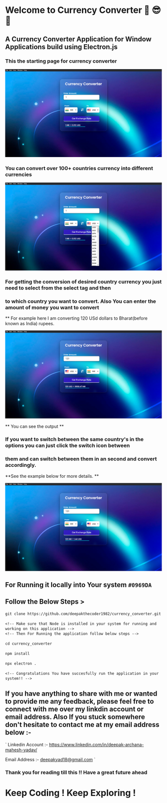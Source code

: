 # Welcome to Currency Converter 🚀 😎 💸

## A Currency Converter Application for Window Applications build using Electron.js

### This the starting page for currency converter 

![Alt text](image.png)


### You can convert over 100+ countries currency into different currencies 

![Alt text](image-1.png)

### For getting the conversion of desired country currency you just need to select from the select tag and then 
### to which country you want to convert. Also You can enter the amount of money you want to convert 
** For example here I am converting 120 USd dollars to Bharat(before known as India) rupees.

![Alt text](image-2.png)

** You can see the output **

### If you want to switch between the same country's in the options you can just click the switch icon between 
### them and can switch between them in an second and convert accordingly. 
**See the example below for more details. **

![Alt text](image-3.png)


## For Running it locally into Your system `#0969DA` 
## Follow the Below Steps >
```
git clone https://github.com/deepakthecoder1982/currency_converter.git

<!-- Make sure that Node is installed in your system for running and working on this application -->
<!-- Then For Running the application follow below steps -->

cd currency_converter

npm install 

npx electron .

<!-- Congratulations You have succesfully run the application in your system!! -->
```

## If you have anything to share with me or wanted to provide me any feedback, please feel free to connect with me over my linkdin account or email address. Also If you stuck somewhere don't hesitate to contact me at my email address below :- 
`
Linkedin Account :- https://www.linkedin.com/in/deepak-archana-mahesh-yadav/

Email Address :- deepakyad18@gmail.com 
`

### Thank you for reading till this !! Have a great future ahead 

# Keep Coding ! Keep Exploring !